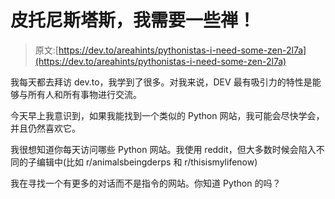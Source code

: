 # 皮托尼斯塔斯，我需要一些禅！

> 原文:[https://dev.to/areahints/pythonistas-i-need-some-zen-2l7a](https://dev.to/areahints/pythonistas-i-need-some-zen-2l7a)

我每天都去拜访 dev.to，我学到了很多。对我来说，DEV 最有吸引力的特性是能够与所有人和所有事物进行交流。

今天早上我意识到，如果我能找到一个类似的 Python 网站，我可能会尽快学会，并且仍然喜欢它。

我很想知道你每天访问哪些 Python 网站。我使用 reddit，但大多数时候会陷入不同的子编辑中(比如 r/animalsbeingderps 和 r/thisismylifenow)

我在寻找一个有更多的对话而不是指令的网站。你知道 Python 的吗？